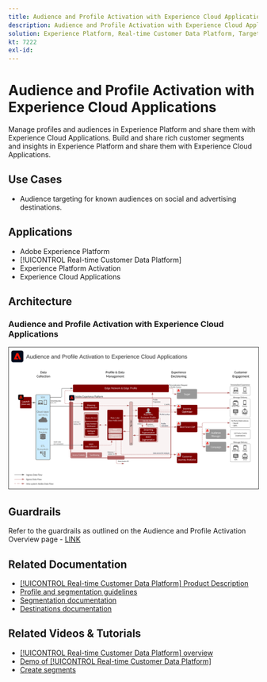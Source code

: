 ```yaml
---
title: Audience and Profile Activation with Experience Cloud Applications
description: Audience and Profile Activation with Experience Cloud Applications
solution: Experience Platform, Real-time Customer Data Platform, Target, Audience Manager, Analytics, Experience Cloud Services
kt: 7222
exl-id: 
---
```

# Audience and Profile Activation with Experience Cloud Applications

Manage profiles and audiences in Experience Platform and share them with Experience Cloud Applications. Build and share rich customer segments and insights in Experience Platform and share them with Experience Cloud Applications.

## Use Cases

* Audience targeting for known audiences on social and advertising destinations.

## Applications

* Adobe Experience Platform
* [!UICONTROL Real-time Customer Data Platform]
* Experience Platform Activation
* Experience Cloud Applications

## Architecture

### Audience and Profile Activation with Experience Cloud Applications

<img src="assets/activation+apps.svg" alt="Reference architecture for the Audience and Profile Activation with Experience Cloud Applications" style="border:1px solid #4a4a4a" />
<br>

## Guardrails

Refer to the guardrails as outlined on the Audience and Profile Activation Overview page - [LINK](overview.md)  

## Related Documentation

* [[!UICONTROL Real-time Customer Data Platform] Product Description](https://helpx.adobe.com/legal/product-descriptions/real-time-customer-data-platform.html)
* [Profile and segmentation guidelines](https://experienceleague.adobe.com/docs/experience-platform/profile/guardrails.html?lang=en)
* [Segmentation documentation](https://experienceleague.adobe.com/docs/experience-platform/segmentation/api/streaming-segmentation.html)
* [Destinations documentation](https://experienceleague.adobe.com/docs/experience-platform/destinations/catalog/overview.html)

## Related Videos & Tutorials

* [[!UICONTROL Real-time Customer Data Platform] overview](https://experienceleague.adobe.com/docs/platform-learn/tutorials/application-services/rtcdp/understanding-the-real-time-customer-data-platform.html)
* [Demo of [!UICONTROL Real-time Customer Data Platform]](https://experienceleague.adobe.com/docs/platform-learn/tutorials/application-services/rtcdp/demo.html)
* [Create segments](https://experienceleague.adobe.com/docs/platform-learn/tutorials/segments/create-segments.html)
